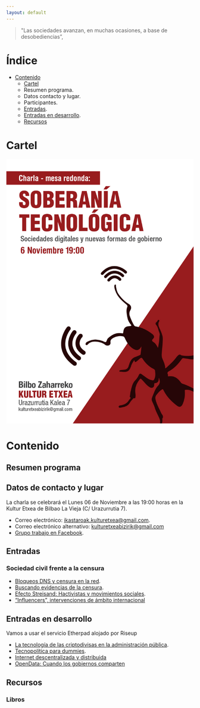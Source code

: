 ```yaml
---
layout: default
---
```


> "Las sociedades avanzan, en muchas ocasiones, a base de desobediencias”,

# Índice

* [Contenido](#contenido)
	* [Cartel](#cartel)
	* Resumen programa. 
	* Datos contacto y lugar.
	* Participantes.
	* [Entradas](#entradas).
	* [Entradas en desarrollo](#entradas-en-desarrollo).
	* [Recursos](#recursos)

# Cartel 

![](Soberania_tecnologica_AF.jpg)

# Contenido

## Resumen programa

## Datos de contacto y lugar

La charla se celebrará el Lunes 06 de Noviembre a las 19:00 horas en la Kultur Etxea de Bilbao La Vieja (C/ Urazurrutia 7).

* Correo electrónico: [ikastaroak.kulturetxea@gmail.com](mailto:ikastaroak.kulturetxea@gmail.com).
* Correo electrónico alternativo: [kulturetxeabizirik@gmail.com](mailto:kulturetxeabizirik@gmail.com)
* [Grupo trabajo en Facebook](https://www.facebook.com/groups/132160057442036/).

## Entradas

### Sociedad civil frente a la censura

* [Bloqueos DNS y censura en la red](bloqueos-dns-y-censura-en-la-red.md).
* [Buscando evidencias de la censura](evidencias-censura.md).
* [Efecto Streisand: Hactivistas y movimientos sociales](efecto-streisand-hactivistas-y-movimientos-sociales.md).
* [“Influencers”, intervenciones de ámbito internacional](influencers-intervenciones-de-ambito-internacional.md)

## Entradas en desarrollo

Vamos a usar el servicio Etherpad alojado por Riseup

* [La tecnología de las criptodivisas en la administración pública](https://pad.riseup.net/p/12tI9KXFqTDL).
* [Tecnopolítica para dummies](https://pad.riseup.net/p/LDHjsEEEsuOe).
* [Internet descentralizada y distribuida](https://pad.riseup.net/p/xWUuDbsRymmz)
* [OpenData: Cuando los gobiernos comparten](https://pad.riseup.net/p/DnG7qL6X3J9L)

## Recursos

### Libros


